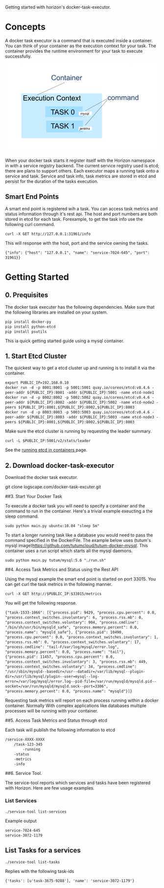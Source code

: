 
Getting started with horizon's docker-task-executor. 


# Concepts 
 A docker task executor  is a command that is executed inside a container. You can think of your container as the execution context for your task. The container provides the runtime environment for your task to execute successfully.

 ![Overview](/docs/images/overview.png)

When your docker task starts it register itself with the Horizon namespace in with a service registry backend. The current service registry used is etcd; there are plans to support others. Each executor maps a running task onto a service and task. Service and task info, task metrics are stored in etcd and persist for the duration of the tasks execution. 


## Smart End Points

A smart end point is registered wih a task. You can access task metrics and status information through it's rest api. The host and port numbers are both stored in etcd for each task. Forexample, to get the task info use the following curl command. 

	curl -X GET http://127.0.0.1:31961/info

This will response with the host, port and the service owning the tasks. 

	{"info": {"host": "127.0.0.1", "name": "service-7024-645", "port": 31961}}


# Getting Started 
## 0. Prequisites 

The docker task executer has the following dependencies. Make sure that the following libraries are installed on your system. 

	pip install docker-py
	pip install python-etcd 
	pip install psutils 

This ia quick getting started guide using a mysql container.

## 1. Start Etcd Cluster 

The quickest way to get a etcd cluster up and running is to install it via the container. 

	export PUBLIC_IP=192.168.0.10
	docker run -d -p 8001:8001 -p 5001:5001 quay.io/coreos/etcd:v0.4.6 -peer-addr ${PUBLIC_IP}:8001 -addr ${PUBLIC_IP}:5001 -name etcd-node1
	docker run -d -p 8002:8002 -p 5002:5002 quay.io/coreos/etcd:v0.4.6 -peer-addr ${PUBLIC_IP}:8002 -addr ${PUBLIC_IP}:5002 -name etcd-node2 -peers ${PUBLIC_IP}:8001,${PUBLIC_IP}:8002,${PUBLIC_IP}:8003
	docker run -d -p 8003:8003 -p 5003:5003 quay.io/coreos/etcd:v0.4.6 -peer-addr ${PUBLIC_IP}:8003 -addr ${PUBLIC_IP}:5003 -name etcd-node3 -peers ${PUBLIC_IP}:8001,${PUBLIC_IP}:8002,${PUBLIC_IP}:8003

 Make sure the etcd cluster is running by requesting the leader summary. 

	curl -L $PUBLIC_IP:5001/v2/stats/leader 

 See the [running etcd in containers ](https://coreos.com/blog/Running-etcd-in-Containers/) page. 

## 2. Download docker-task-executor 

Download the docker task executor. 

 git clone logscape.com/docker-task-excuter.git


##3. Start Your Docker Task

To execute a docker task you will need to specify a container and the command to run in the container. Here's a trivial example exeucting a the sleep command. 

	sudo python main.py ubuntu:10.04 "sleep 5m" 

To start a longer running task like a database you would need to pass the command specified in the DockerFile. The example below uses (tutum's mysql image)https://github.com/tutumcloud/tutum-docker-mysql. This container uses a run script which starts all the mysql daemons. 

	sudo python main.py tutum/mysql:5.6 "./run.sh"


##4. Access Task Metrics and Status using the Rest API 

Using the mysql example the smart end point is started on port 33015. You can get curl the task metrics in the following manner.

	curl -X GET http://$PUBLIC_IP:$33015/metrics

You will get the following response.


	{"task-1533-1066": [{"process.pid": 9429, "process.cpu.percent": 0.0, "process.context_switches.involuntary": 6, "process.rss.mb": 0, "process.context_switches.voluntary": 904, "process.cmdline": "/bin/sh/usr/bin/mysqld_safe", "process.memory.percent": 0.0, "process.name": "mysqld_safe"}, {"process.pid": 10490, "process.cpu.percent": 0.0, "process.context_switches.involuntary": 1, "process.rss.mb": 0, "process.context_switches.voluntary": 17, "process.cmdline": "tail-F/var/log/mysql/error.log", "process.memory.percent": 0.0, "process.name": "tail"}, {"process.pid": 11457, "process.cpu.percent": 0.0, "process.context_switches.involuntary": 3, "process.rss.mb": 449, "process.context_switches.voluntary": 34, "process.cmdline": "/usr/sbin/mysqld--basedir=/usr--datadir=/var/lib/mysql--plugin-dir=/usr/lib/mysql/plugin--user=mysql--log-error=/var/log/mysql/error.log--pid-file=/var/run/mysqld/mysqld.pid--socket=/var/run/mysqld/mysqld.sock--port=3306", "process.memory.percent": 0.0, "process.name": "mysqld"}]}

Requesting task metrics will report on each process running within a docker container. Normally With complex applications like databases multiple processes will be running with your container. 

##5. Access Task Metrics and Status through etcd 

Each task will publish the following information to etcd

	/service-XXXX-XXXX
	    /task-123-345
	        -running 
		-status 
		-metrics 
		-info


##6. Service Tool.

The service-tool reports which services and tasks have been registered with Horizon. Here are few usage examples.

### List Services 

	./service-tool list-services

Example output 

	service-7024-645
	service-3072-1179

## List Tasks for a services		
	
	./service-tool list-tasks

Replies with the following task-ids 

	{'tasks': [u'task-3675-9288'], 'name': 'service-3072-1179'}





